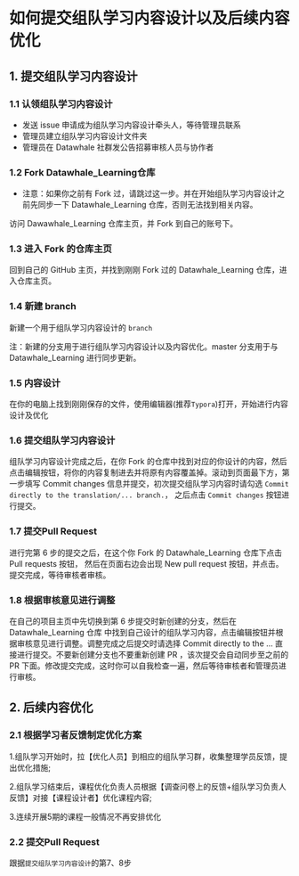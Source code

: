 # 如何提交组队学习内容设计以及后续内容优化
## 1. 提交组队学习内容设计
### 1.1 认领组队学习内容设计
* 发送 issue 申请成为组队学习内容设计牵头人，等待管理员联系
* 管理员建立组队学习内容设计文件夹
* 管理员在 Datawhale 社群发公告招募审核人员与协作者

### 1.2  Fork Datawhale_Learning仓库
* 注意：如果你之前有 Fork 过，请跳过这一步。并在开始组队学习内容设计之前先同步一下 Datawhale_Learning 仓库，否则无法找到相关内容。

访问 Dawawhale_Learning 仓库主页，并 Fork 到自己的账号下。

### 1.3 进入 Fork 的仓库主页
回到自己的 GitHub 主页，并找到刚刚 Fork 过的 Datawhale_Learning 仓库，进入仓库主页。

### 1.4 新建 branch
新建一个用于组队学习内容设计的 `branch` 

注：新建的分支用于进行组队学习内容设计以及内容优化。master 分支用于与 Datawhale_Learning 进行同步更新。

### 1.5 内容设计

在你的电脑上找到刚刚保存的文件，使用编辑器(推荐`Typora`)打开，开始进行内容设计及优化


### 1.6 提交组队学习内容设计

组队学习内容设计完成之后，在你 Fork 的仓库中找到对应的你设计的内容，然后点击编辑按钮，将你的内容复制进去并将原有内容覆盖掉。滚动到页面最下方，第一步填写 Commit changes 信息并提交，初次提交组队学习内容时请勾选 `Commit directly to the translation/... branch.`，
之后点击 `Commit changes` 按钮进行提交。

### 1.7 提交Pull Request
进行完第 6 步的提交之后，在这个你 Fork 的 Datawhale_Learning 仓库下点击 Pull requests 按钮，
然后在页面右边会出现 New pull request 按钮，并点击。提交完成，等待审核者审核。

### 1.8 根据审核意见进行调整
在自己的项目主页中先切换到第 6 步提交时新创建的分支，然后在 Datawhale_Learning 仓库 中找到自己设计的组队学习内容，点击编辑按钮并根据审核意见进行调整。调整完成之后提交时请选择 Commit directly to the ... 直接进行提交。不要新创建分支也不要重新创建 PR ，该次提交会自动同步至之前的 PR 下面。修改提交完成，这时你可以自我检查一遍，然后等待审核者和管理员进行审核。

## 2. 后续内容优化

### 2.1 根据学习者反馈制定优化方案
1.组队学习开始时，拉【优化人员】到相应的组队学习群，收集整理学员反馈，提出优化措施; 

2.组队学习结束后，课程优化负责人员根据【调查问卷上的反馈+组队学习负责人反馈】对接【课程设计者】优化课程内容;

3.连续开展5期的课程一般情况不再安排优化

### 2.2 提交Pull Request
跟据`提交组队学习内容设计`的第7、8步